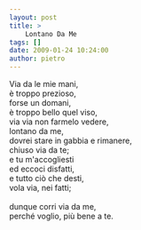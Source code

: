 ```yaml
---
layout: post
title: >
    Lontano Da Me
tags: []
date: 2009-01-24 10:24:00
author: pietro
---
```

Via da le mie mani,<br/>è troppo prezioso,<br/>forse un domani,<br/>è troppo bello quel viso,<br/>via via non farmelo vedere,<br/>lontano da me,<br/>dovrei stare in gabbia e rimanere,<br/>chiuso via da te;<br/>e tu m'accogliesti<br/>ed eccoci disfatti,<br/>e tutto ciò che desti,<br/>vola via, nei fatti;<br/><br/>dunque corri via da me,<br/>perché voglio, più bene a te.
